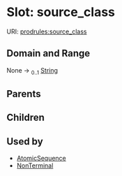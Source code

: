 
# Slot: source_class




URI: [prodrules:source_class](https://w3id.org/linkml/schemagrammar/prodrules/source_class)


## Domain and Range

None &#8594;  <sub>0..1</sub> [String](types/String.md)

## Parents


## Children


## Used by

 * [AtomicSequence](AtomicSequence.md)
 * [NonTerminal](NonTerminal.md)
